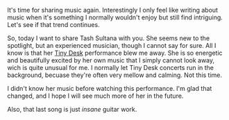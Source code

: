 It's time for sharing music again. Interestingly I only feel like writing about
music when it's something I normally wouldn't enjoy but still find intriguing.
Let's see if that trend continues.

So, today I want to share Tash Sultana with you. She seems new to the spotlight,
but an experienced musician, though I cannot say for sure. All I know is that her
[Tiny Desk](http://www.npr.org/2017/04/06/522848880/tash-sultana-tiny-desk-concert)
performance blew me away. She is so energetic and beautifully excited by her own
music that I simply cannot look away, wich is quite unusual for me. I normally
let Tiny Desk concerts run in the background, becuase they're often very mellow
and calming. Not this time.

I didn't know her music before watching this performance. I'm glad that changed,
and I hope I will see much more of her in the future.

Also, that last song is just _insane_ guitar work.
